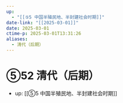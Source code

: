 ```yaml
---
up:
  - "[[⑤5 中国半殖民地、半封建社会时期]]"
date-link: "[[2025-03-01]]"
date: 2025-03-01
ctime-p: 2025-03-01T13:31:26
aliases:
  - 清代（后期）
---
```


# ⑤52 清代（后期）

- up: [[⑤5 中国半殖民地、半封建社会时期]]
